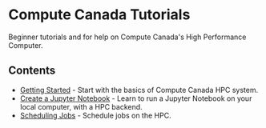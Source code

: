 # Compute Canada Tutorials
Beginner tutorials and for help on Compute Canada's High Performance Computer.



## Contents


   * [Getting Started](01-getting-started/01-getting-started.md) - Start with the basics of Compute Canada HPC system.
   * [Create a Jupyter Notebook](02-create-notebooks/02-notebook-setup.md) - Learn to run a Jupyter Notebook on your local computer, with a HPC backend.
   * [Scheduling Jobs](03-scheduling-jobs/02-notebook-setup.md) - Schedule jobs on the HPC. 
